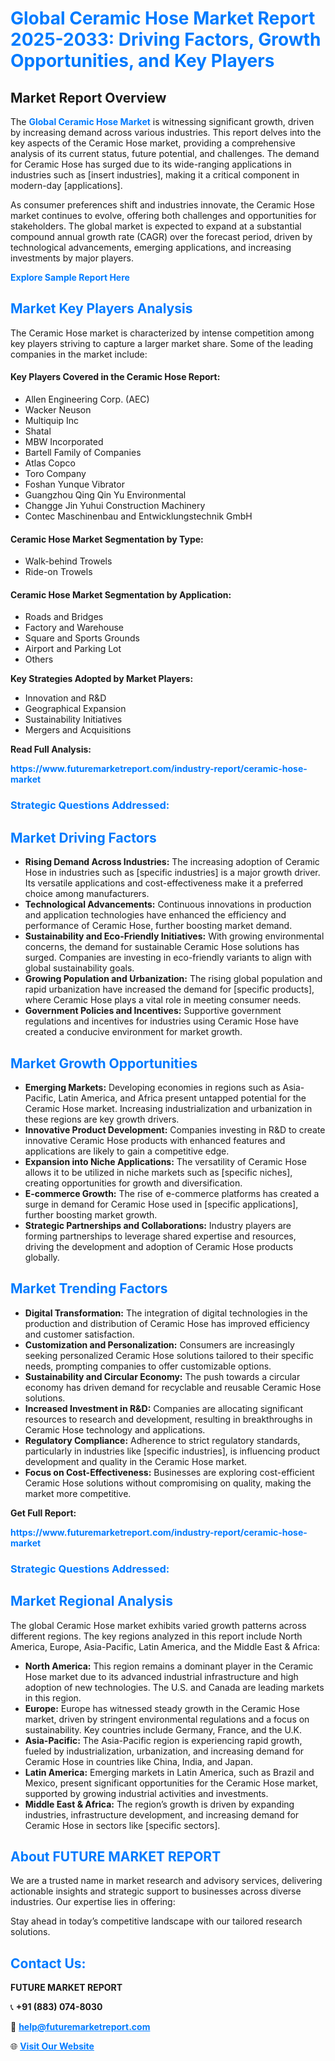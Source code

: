 <h1 style="color: #007BFF;">Global Ceramic Hose Market Report 2025-2033: Driving Factors, Growth Opportunities, and Key Players</h1>

<section id="overview">
<h2>Market Report Overview</h2>
<p>The <a href="https://www.futuremarketreport.com/industry-report/ceramic-hose-market" style="color: #007BFF; text-decoration: none;"><strong>Global Ceramic Hose Market</strong></a> is witnessing significant growth, driven by increasing demand across various industries. This report delves into the key aspects of the Ceramic Hose market, providing a comprehensive analysis of its current status, future potential, and challenges. The demand for Ceramic Hose has surged due to its wide-ranging applications in industries such as [insert industries], making it a critical component in modern-day [applications].</p>
<p>As consumer preferences shift and industries innovate, the Ceramic Hose market continues to evolve, offering both challenges and opportunities for stakeholders. The global market is expected to expand at a substantial compound annual growth rate (CAGR) over the forecast period, driven by technological advancements, emerging applications, and increasing investments by major players.</p>
</section>

<section id="overview">
<p><a href="https://www.futuremarketreport.com/request-sample/reportId=37652" style="color: #007BFF; text-decoration: none;"><strong>Explore Sample Report Here</strong></a></p>
</section>

<section id="key-players">
<h2 style="color: #007BFF;">Market Key Players Analysis</h2>
<p>The Ceramic Hose market is characterized by intense competition among key players striving to capture a larger market share. Some of the leading companies in the market include:</p>
<h4>Key Players Covered in the Ceramic Hose Report:</h4>
<ul><li>Allen Engineering Corp. (AEC)</li><li>Wacker Neuson</li><li>Multiquip Inc</li><li>Shatal</li><li>MBW Incorporated</li><li>Bartell Family of Companies</li><li>Atlas Copco</li><li>Toro Company</li><li>Foshan Yunque Vibrator</li><li>Guangzhou Qing Qin Yu Environmental</li><li>Changge Jin Yuhui Construction Machinery</li><li>Contec Maschinenbau and Entwicklungstechnik GmbH</li></ul>
<h4>Ceramic Hose Market Segmentation by Type:</h4>
<ul><li>Walk-behind Trowels</li><li>Ride-on Trowels</li></ul>

<h4>Ceramic Hose Market Segmentation by Application:</h4>
<ul><li>Roads and Bridges</li><li>Factory and Warehouse</li><li>Square and Sports Grounds</li><li>Airport and Parking Lot</li><li>Others</li></ul>
<p><strong>Key Strategies Adopted by Market Players:</strong></p>
<ul>
<li>Innovation and R&D</li>
<li>Geographical Expansion</li>
<li>Sustainability Initiatives</li>
<li>Mergers and Acquisitions</li>
</ul>
</section>

<section>
<p><strong>Read Full Analysis: </strong></p><a href="https://www.futuremarketreport.com/industry-report/ceramic-hose-market" style="color: #007BFF; text-decoration: none;"><strong>https://www.futuremarketreport.com/industry-report/ceramic-hose-market</strong></a>
<h3 style="color: #007BFF;">Strategic Questions Addressed:</h3>
</section>

<section id="driving-factors">
<h2 style="color: #007BFF;">Market Driving Factors</h2>
<ul>
<li><strong>Rising Demand Across Industries:</strong> The increasing adoption of Ceramic Hose in industries such as [specific industries] is a major growth driver. Its versatile applications and cost-effectiveness make it a preferred choice among manufacturers.</li>
<li><strong>Technological Advancements:</strong> Continuous innovations in production and application technologies have enhanced the efficiency and performance of Ceramic Hose, further boosting market demand.</li>
<li><strong>Sustainability and Eco-Friendly Initiatives:</strong> With growing environmental concerns, the demand for sustainable Ceramic Hose solutions has surged. Companies are investing in eco-friendly variants to align with global sustainability goals.</li>
<li><strong>Growing Population and Urbanization:</strong> The rising global population and rapid urbanization have increased the demand for [specific products], where Ceramic Hose plays a vital role in meeting consumer needs.</li>
<li><strong>Government Policies and Incentives:</strong> Supportive government regulations and incentives for industries using Ceramic Hose have created a conducive environment for market growth.</li>
</ul>
</section>

<section id="growth-opportunities">
<h2 style="color: #007BFF;">Market Growth Opportunities</h2>
<ul>
<li><strong>Emerging Markets:</strong> Developing economies in regions such as Asia-Pacific, Latin America, and Africa present untapped potential for the Ceramic Hose market. Increasing industrialization and urbanization in these regions are key growth drivers.</li>
<li><strong>Innovative Product Development:</strong> Companies investing in R&D to create innovative Ceramic Hose products with enhanced features and applications are likely to gain a competitive edge.</li>
<li><strong>Expansion into Niche Applications:</strong> The versatility of Ceramic Hose allows it to be utilized in niche markets such as [specific niches], creating opportunities for growth and diversification.</li>
<li><strong>E-commerce Growth:</strong> The rise of e-commerce platforms has created a surge in demand for Ceramic Hose used in [specific applications], further boosting market growth.</li>
<li><strong>Strategic Partnerships and Collaborations:</strong> Industry players are forming partnerships to leverage shared expertise and resources, driving the development and adoption of Ceramic Hose products globally.</li>
</ul>
</section>

<section id="trending-factors">
<h2 style="color: #007BFF;">Market Trending Factors</h2>
<ul>
<li><strong>Digital Transformation:</strong> The integration of digital technologies in the production and distribution of Ceramic Hose has improved efficiency and customer satisfaction.</li>
<li><strong>Customization and Personalization:</strong> Consumers are increasingly seeking personalized Ceramic Hose solutions tailored to their specific needs, prompting companies to offer customizable options.</li>
<li><strong>Sustainability and Circular Economy:</strong> The push towards a circular economy has driven demand for recyclable and reusable Ceramic Hose solutions.</li>
<li><strong>Increased Investment in R&D:</strong> Companies are allocating significant resources to research and development, resulting in breakthroughs in Ceramic Hose technology and applications.</li>
<li><strong>Regulatory Compliance:</strong> Adherence to strict regulatory standards, particularly in industries like [specific industries], is influencing product development and quality in the Ceramic Hose market.</li>
<li><strong>Focus on Cost-Effectiveness:</strong> Businesses are exploring cost-efficient Ceramic Hose solutions without compromising on quality, making the market more competitive.</li>
</ul>
</section>

<section>
<p><strong>Get Full Report: </strong></p><a href="https://www.futuremarketreport.com/industry-report/ceramic-hose-market" style="color: #007BFF; text-decoration: none;"><strong>https://www.futuremarketreport.com/industry-report/ceramic-hose-market</strong></a>
<h3 style="color: #007BFF;">Strategic Questions Addressed:</h3>
</section>


<section id="regional-analysis">
<h2 style="color: #007BFF;">Market Regional Analysis</h2>
<p>The global Ceramic Hose market exhibits varied growth patterns across different regions. The key regions analyzed in this report include North America, Europe, Asia-Pacific, Latin America, and the Middle East & Africa:</p>
<ul>
<li><strong>North America:</strong> This region remains a dominant player in the Ceramic Hose market due to its advanced industrial infrastructure and high adoption of new technologies. The U.S. and Canada are leading markets in this region.</li>
<li><strong>Europe:</strong> Europe has witnessed steady growth in the Ceramic Hose market, driven by stringent environmental regulations and a focus on sustainability. Key countries include Germany, France, and the U.K.</li>
<li><strong>Asia-Pacific:</strong> The Asia-Pacific region is experiencing rapid growth, fueled by industrialization, urbanization, and increasing demand for Ceramic Hose in countries like China, India, and Japan.</li>
<li><strong>Latin America:</strong> Emerging markets in Latin America, such as Brazil and Mexico, present significant opportunities for the Ceramic Hose market, supported by growing industrial activities and investments.</li>
<li><strong>Middle East & Africa:</strong> The region’s growth is driven by expanding industries, infrastructure development, and increasing demand for Ceramic Hose in sectors like [specific sectors].</li>
</ul>
</section>

<footer>
<h2 style="color: #007BFF;">About FUTURE MARKET REPORT</h2>
<p>We are a trusted name in market research and advisory services, delivering actionable insights and strategic support to businesses across diverse industries. Our expertise lies in offering:</p>

<p>Stay ahead in today’s competitive landscape with our tailored research solutions.</p>

<h2 style="color: #007BFF;">Contact Us:</h2>
<p><strong>FUTURE MARKET REPORT</strong></p>
<p>📞 <strong>+91 (883) 074-8030</strong></p>
<p>📧 <strong><a href="mailto:help@futuremarketreport.com" style="color: #007BFF;">help@futuremarketreport.com</a></strong></p>
<p>🌐 <strong><a href="https://www.futuremarketreport.com/" style="color: #007BFF;">Visit Our Website</a></strong></p>
</footer>